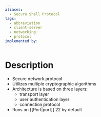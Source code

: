 ```yaml
---
aliases:
  - Secure Shell Protocol
tags:
  - abbreviation
  - client-server
  - networking
  - protocol
implemented by: 
---
```

# Description
- Secure network protocol
- Utilizes multiple cryptographic algorithms
- Architecture is based on three layers:
	- transport layer
	- user authentication layer
	- connection protocol
- Runs on [[Port|port]] 22 by default